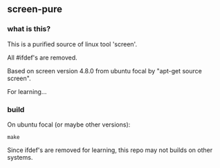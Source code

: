 ## screen-pure

### what is this?

This is a purified source of linux tool 'screen'.

All #ifdef's are removed.

Based on screen version 4.8.0 from ubuntu focal by "apt-get source screen".

For learning...

### build
On ubuntu focal (or maybe other versions):

```
make
```

Since ifdef's are removed for learning, this repo may not builds on other systems.
